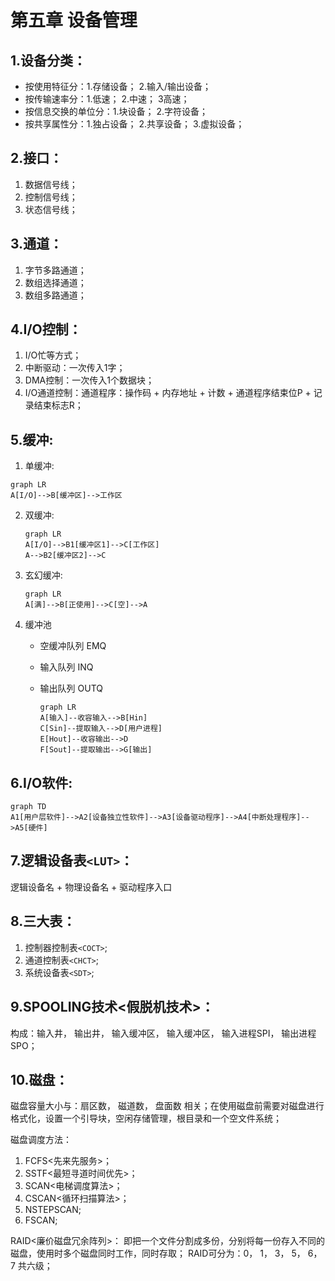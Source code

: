 # 第五章 设备管理
## 1.设备分类：
* 按使用特征分：1.存储设备； 2.输入/输出设备；
* 按传输速率分：1.低速； 2.中速； 3高速；
* 按信息交换的单位分：1.块设备； 2.字符设备；
* 按共享属性分：1.独占设备； 2.共享设备； 3.虚拟设备；

## 2.接口：  
1. 数据信号线；  
2. 控制信号线；  
3. 状态信号线；

## 3.通道：
1. 字节多路通道；
2. 数组选择通道；
3. 数组多路通道；

## 4.I/O控制：
1. I/O忙等方式；
2. 中断驱动：一次传入1字；
3. DMA控制：一次传入1个数据块；
4. I/O通道控制：通道程序：操作码 + 内存地址 + 计数 + 通道程序结束位P + 记录结束标志R；

## 5.缓冲:

1. 单缓冲:

```mermaid
graph LR
A[I/O]-->B[缓冲区]-->工作区
```

2. 双缓冲:

   ```mermaid
   graph LR
   A[I/O]-->B1[缓冲区1]-->C[工作区]
   A-->B2[缓冲区2]-->C
   ```

3. 玄幻缓冲:

   ```mermaid
   graph LR
   A[满]-->B[正使用]-->C[空]-->A
   ```

4. 缓冲池

   - 空缓冲队列 EMQ

   - 输入队列 INQ

   - 输出队列 OUTQ

     ```mermaid
     graph LR
     A[输入]--收容输入-->B[Hin]
     C[Sin]--提取输入-->D[用户进程]
     E[Hout]--收容输出-->D
     F[Sout]--提取输出-->G[输出]
     ```

## 6.I/O软件:

```mermaid
graph TD
A1[用户层软件]-->A2[设备独立性软件]-->A3[设备驱动程序]-->A4[中断处理程序]-->A5[硬件]

```

## 7.逻辑设备表`<LUT>`：
逻辑设备名 + 物理设备名 + 驱动程序入口

## 8.三大表：
1. 控制器控制表`<COCT>`;
2. 通道控制表`<CHCT>`;
3. 系统设备表`<SDT>`;

## 9.SPOOLING技术<假脱机技术>：
构成：输入井， 输出井， 输入缓冲区， 输入缓冲区， 输入进程SPI， 输出进程SPO；

## 10.磁盘：
磁盘容量大小与：扇区数， 磁道数， 盘面数 相关；在使用磁盘前需要对磁盘进行格式化，设置一个引导块，空闲存储管理，根目录和一个空文件系统；

磁盘调度方法：

1. FCFS<先来先服务>；
2. SSTF<最短寻道时间优先>；
3. SCAN<电梯调度算法>；
4. CSCAN<循环扫描算法>；
5. NSTEPSCAN;
6. FSCAN;

RAID<廉价磁盘冗余阵列>：
即把一个文件分割成多份，分别将每一份存入不同的磁盘，使用时多个磁盘同时工作，同时存取； 
RAID可分为：0， 1， 3， 5， 6， 7 共六级；  